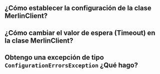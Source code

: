 ## ¿Cómo establecer la configuración de la clase MerlinClient?

## ¿Cómo cambiar el valor de espera (Timeout) en la clase MerlinClient?

## Obtengo una excepción de tipo `ConfigurationErrorsException` ¿Qué hago?

